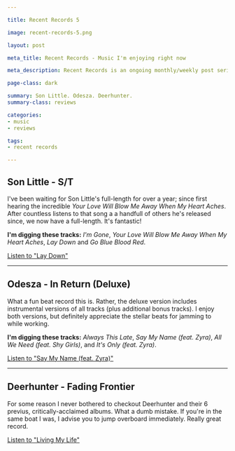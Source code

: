 ```yaml
---

title: Recent Records 5

image: recent-records-5.png

layout: post

meta_title: Recent Records - Music I'm enjoying right now

meta_description: Recent Records is an ongoing monthly/weekly post series about albums I'm digging.

page-class: dark

summary: Son Little. Odesza. Deerhunter.
summary-class: reviews

categories:
- music
- reviews

tags:
- recent records

---
```

## Son Little - S/T

I've been waiting for Son Little's full-length for over a year; since first hearing the incredible _Your Love Will Blow Me Away When My Heart Aches_. After countless listens to that song a a handfull of others he's released since, we now have a full-length. It's fantastic!

**I'm digging these tracks:** _I'm Gone_, _Your Love Will Blow Me Away When My Heart Aches_, _Lay Down_ and _Go Blue Blood Red_.

[Listen to "Lay Down"](https://www.youtube.com/watch?v=FK8rJxJONsc)


* * *

## Odesza - In Return (Deluxe)

What a fun beat record this is. Rather, the deluxe version includes instrumental versions of all tracks (plus additional bonus tracks). I enjoy both versions, but definitely appreciate the stellar beats for jamming to while working.

**I'm digging these tracks:** _Always This Late_, _Say My Name (feat. Zyra)_, _All We Need (feat. Shy Girls)_, and _It's Only (feat. Zyra)_.

[Listen to "Say My Name (feat. Zyra)"](https://www.youtube.com/watch?v=QMssNXBCCl0)


* * *

## Deerhunter - Fading Frontier

For some reason I never bothered to checkout Deerhunter and their 6 previus, critically-acclaimed albums. What a dumb mistake. If you're in the same boat I was, I advise you to jump overboard immediately. Really great record.

[Listen to "Living My Life"](https://www.youtube.com/watch?v=1x8_3kHM18s)
